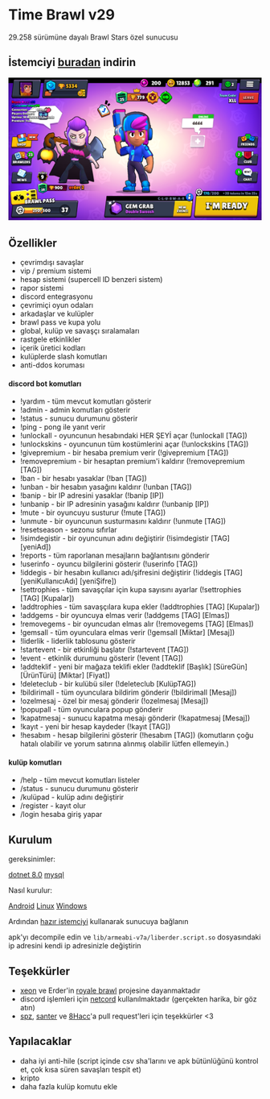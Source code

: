 # Time Brawl v29

29.258 sürümüne dayalı Brawl Stars özel sunucusu

## İstemciyi [buradan](https://mega.nz/file/r8ZUjbSY#AdUgm2Br2_SYGZDlGhY1V7zaWih55ulhNmzedf7dg4A) indirin
![Logo](https://github.com/arda6464/Time-brawl/blob/main/docs/screenshots/lobby.png?raw=true)


## Özellikler

- çevrimdışı savaşlar
- vip / premium sistemi
- hesap sistemi (supercell ID benzeri sistem)
- rapor sistemi
- discord entegrasyonu
- çevrimiçi oyun odaları
- arkadaşlar ve kulüpler
- brawl pass ve kupa yolu
- global, kulüp ve savaşçı sıralamaları
- rastgele etkinlikler
- içerik üretici kodları
- kulüplerde slash komutları
- anti-ddos koruması

#### discord bot komutları

- !yardım - tüm mevcut komutları gösterir
- !admin - admin komutları gösterir
- !status - sunucu durumunu gösterir
- !ping - pong ile yanıt verir
- !unlockall - oyuncunun hesabındaki HER ŞEYİ açar (!unlockall [TAG])
- !unlockskins - oyuncunun tüm kostümlerini açar (!unlockskins [TAG])
- !givepremium - bir hesaba premium verir (!givepremium [TAG])
- !removepremium - bir hesaptan premium'i kaldırır (!removepremium [TAG])
- !ban - bir hesabı yasaklar (!ban [TAG])
- !unban - bir hesabın yasağını kaldırır (!unban [TAG])
- !banip - bir IP adresini yasaklar (!banip [IP])
- !unbanip - bir IP adresinin yasağını kaldırır (!unbanip [IP])
- !mute - bir oyuncuyu susturur (!mute [TAG])
- !unmute - bir oyuncunun susturmasını kaldırır (!unmute [TAG])
- !resetseason - sezonu sıfırlar
- !isimdegistir - bir oyuncunun adını değiştirir (!isimdegistir [TAG] [yeniAd])
- !reports - tüm raporlanan mesajların bağlantısını gönderir
- !userinfo - oyuncu bilgilerini gösterir (!userinfo [TAG])
- !iddegis - bir hesabın kullanıcı adı/şifresini değiştirir (!iddegis [TAG] [yeniKullanıcıAdı] [yeniŞifre])
- !settrophies - tüm savaşçılar için kupa sayısını ayarlar (!settrophies [TAG] [Kupalar])
- !addtrophies - tüm savaşçılara kupa ekler (!addtrophies [TAG] [Kupalar])
- !addgems - bir oyuncuya elmas verir (!addgems [TAG] [Elmas])
- !removegems - bir oyuncudan elmas alır (!removegems [TAG] [Elmas])
- !gemsall - tüm oyunculara elmas verir (!gemsall [Miktar] [Mesaj])
- !liderlik - liderlik tablosunu gösterir
- !startevent - bir etkinliği başlatır (!startevent [TAG])
- !event - etkinlik durumunu gösterir (!event [TAG])
- !addteklif - yeni bir mağaza teklifi ekler (!addteklif [Başlık] [SüreGün] [ÜrünTürü] [Miktar] [Fiyat])
- !deleteclub - bir kulübü siler (!deleteclub [KulüpTAG])
- !bildirimall - tüm oyunculara bildirim gönderir (!bildirimall [Mesaj])
- !ozelmesaj - özel bir mesaj gönderir (!ozelmesaj [Mesaj])
- !popupall - tüm oyunculara popup gönderir
- !kapatmesaj - sunucu kapatma mesajı gönderir (!kapatmesaj [Mesaj])
- !kayıt - yeni bir hesap kaydeder (!kayıt [TAG])
- !hesabım - hesap bilgilerini gösterir (!hesabım [TAG])
(komutların çoğu hatalı olabilir ve yorum satırına alınmış olabilir lütfen ellemeyin.)

#### kulüp komutları

- /help - tüm mevcut komutları listeler
- /status - sunucu durumunu gösterir
- /kulüpad - kulüp adını değiştirir
- /register - kayıt olur
- /login hesaba giriş yapar

## Kurulum

gereksinimler:

[dotnet 8.0](https://dotnet.microsoft.com/en-us/download/dotnet/8.0)
[mysql](https://dev.mysql.com/downloads/)

Nasıl kurulur:

[Android](https://github.com/arda6464/Time-brawl/blob/main/docs/Android.md)
[Linux](https://github.com/arda6464/Time-brawl/blob/main/docs/Linux.md)
[Windows](https://github.com/arda6464/Time-brawl/blob/main/docs/Windows.md)

Ardından [hazır istemciyi](https://mega.nz/file/r8ZUjbSY#AdUgm2Br2_SYGZDlGhY1V7zaWih55ulhNmzedf7dg4A) kullanarak sunucuya bağlanın

apk'yı decompile edin ve `lib/armeabi-v7a/liberder.script.so` dosyasındaki ip adresini kendi ip adresinizle değiştirin

## Teşekkürler

 - [xeon](https://git.xeondev.com/xeon) ve Erder'in [royale brawl](https://github.com/Erder00/royale-brawl) projesine dayanmaktadır
 - discord işlemleri için [netcord](https://netcord.dev) kullanılmaktadır (gerçekten harika, bir göz atın)
 - [spz](https://github.com/spz2020), [santer](https://github.com/SANS3R66) ve [8Hacc](https://github.com/8-bitHacc)'a pull request'leri için teşekkürler <3

## Yapılacaklar

- daha iyi anti-hile (script içinde csv sha'larını ve apk bütünlüğünü kontrol et, çok kısa süren savaşları tespit et)
- kripto
- daha fazla kulüp komutu ekle

